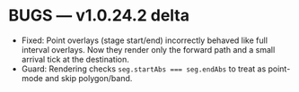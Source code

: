 # BUGS — v1.0.24.2 delta

- Fixed: Point overlays (stage start/end) incorrectly behaved like full interval overlays. Now they render only the forward path and a small arrival tick at the destination.
- Guard: Rendering checks `seg.startAbs === seg.endAbs` to treat as point-mode and skip polygon/band.
